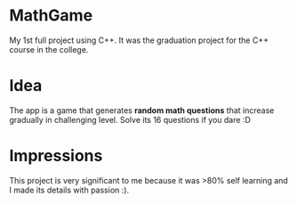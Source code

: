 # MathGame
My 1st full project using C++. It was the graduation project for the C++ course in the college.

# Idea
The app is a game that generates **random math questions** that increase gradually in challenging level.
Solve its 16 questions if you dare :D

# Impressions
This project is very significant to me because it was >80% self learning and I made its details with passion :).
